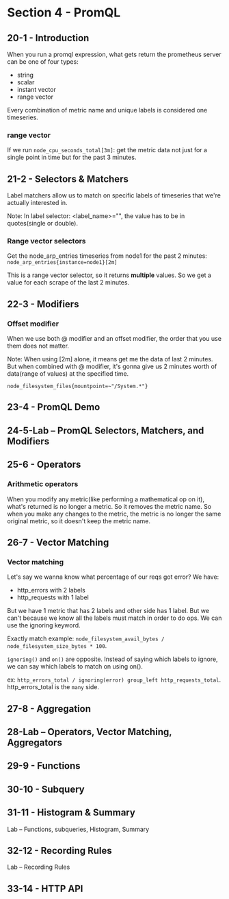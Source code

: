 # Section 4 - PromQL

## 20-1 - Introduction
When you run a promql expression, what gets return the prometheus server can be one of four types:
- string
- scalar
- instant vector
- range vector

Every combination of metric name and unique labels is considered one timeseries.

### range vector
If we run `node_cpu_seconds_total[3m]`: get the metric data not just for a single point in time but for the past 3 minutes.

## 21-2 - Selectors & Matchers
Label matchers allow us to match on specific labels of timeseries that we're actually interested in.

Note: In label selector: <label_name>="<value>", the value has to be in quotes(single or double).

### Range vector selectors
Get the node_arp_entries timeseries from node1 for the past 2 minutes:
`node_arp_entries{instance=node1}[2m]`

This is a range vector selector, so it returns **multiple** values. So we get a value for each scrape of the last 2 minutes.

## 22-3 - Modifiers
### Offset modifier
When we use both @ modifier and an offset modifier, the order that you use them does not matter.

Note: When using [2m] alone, it means get me the data of last 2 minutes. But when combined with @ modifier, it's gonna give us
2 minutes worth of data(range of values) at the specified time.

`node_filesystem_files{mountpoint=~"/System.*"}`

## 23-4 - PromQL Demo

## 24-5-Lab – PromQL Selectors, Matchers, and Modifiers

## 25-6 - Operators
### Arithmetic operators
When you modify any metric(like performing a mathematical op on it), what's returned is no longer a metric. So it removes the metric name.
So when you make any changes to the metric, the metric is no longer the same original metric, so it doesn't keep the metric name.

## 26-7 - Vector Matching
### Vector matching
Let's say we wanna know what percentage of our reqs got error? We have:
- http_errors with 2 labels
- http_requests with 1 label

But we have 1 metric that has 2 labels and other side has 1 label. But we can't because we know all the labels must match in order to do
ops. We can use the ignoring keyword.

Exactly match example: `node_filesystem_avail_bytes / node_filesystem_size_bytes * 100`.

`ignoring()` and `on()` are opposite. Instead of saying which labels to ignore, we can say which labels to match on using on().

ex: `http_errors_total / ignoring(error) group_left http_requests_total`. http_errors_total is the `many` side.

## 27-8 - Aggregation
## 28-Lab – Operators, Vector Matching, Aggregators
## 29-9 - Functions
## 30-10 - Subquery
## 31-11 - Histogram & Summary
Lab – Functions, subqueries, Histogram, Summary
## 32-12 - Recording Rules
Lab – Recording Rules
## 33-14 - HTTP API